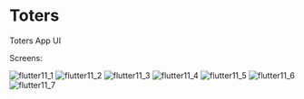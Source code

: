 # Toters

Toters App UI

Screens:


![flutter11_1](https://user-images.githubusercontent.com/72813143/188323687-c623fd80-1fbb-4f1e-9c0b-c107317dcfa3.jpg)
![flutter11_2](https://user-images.githubusercontent.com/72813143/188323688-e213efb8-f0d1-4891-a1f8-4ae356abf059.jpg)
![flutter11_3](https://user-images.githubusercontent.com/72813143/188323690-17e44358-fc1f-4b19-ba37-fcf827726f2f.jpg)
![flutter11_4](https://user-images.githubusercontent.com/72813143/188323691-c18fe898-0877-49d9-8e7f-c7beac426bde.jpg)
![flutter11_5](https://user-images.githubusercontent.com/72813143/188323692-aa12f8fe-7933-40ac-a5de-4d927b87d3ae.jpg)
![flutter11_6](https://user-images.githubusercontent.com/72813143/188323693-15773e6b-bf65-40f9-a8eb-d5f492d6dba8.jpg)
![flutter11_7](https://user-images.githubusercontent.com/72813143/188323694-6e4ae338-2803-4797-8089-931d7994d185.jpg)
